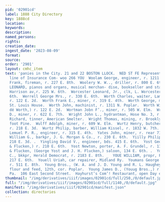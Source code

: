 ```yaml
---
pid: '02901cd'
label: 1888 City Directory
key: 1888cd
location: 
keywords: 
description: 
named_persons: 
rights: 
creation_date: 
ingest_date: '2023-08-09'
format: 
source: 
order: '2901'
layout: cmhc_item
text: 'panies in the City. 21 and 22 BOSTON LLOCK.  NED ST FE Represents the strongest
  line of Insurance Com- woo 266 YOU  Woolam George, engineer, r. 1211 Harrison av.  Wooler
  Frank, fireman, r. 227 E. 8th.  Woolery W. W.., driller, r. 800 E. 6th.  WORCESTER
  LEONARD, pianos and organs, musical merchan- dise, bookseller and stationer, 618
  Harrison av,r. 225 W. 6th.  Worcester Leonard, Jr., clk, L. Worcester, r. 225 W.
  6th.  Werrell George Mrs., r. 330 E. 6th.  Worth Charles, waiter, Lambert & Worth,
  r. 122 E. 2d.  Worth Frank E., miner, r. 319 E. 4th.  Worth George, miner, bds.
  St. Louis House.  Worth John, machinist, r. 1311 N. Poplar.  Worth William, (Lambert
  dé Worth,) r. 122 E. 2d.  Wortman Jobn F’., miner, r. 505 W. Elm.  Wright James
  D., miner, r. 622 E. 7th.  Wright John L., hydrantman, Hose No. 3, r. 207 W. 3d.  Wright
  Richard, tinner, American Smelter.  Wright Thomas, mining, r. Brooklyn Heights,
  foot Pine.  Wulff Adolph, miner, r. 609 W. Elm.  Wurtz Henry, butcher, Phillip Yiilly,
  r. 218 E. 3d.  Wurtz Philip, barber, William Kissel, r. 1832 W. 7th.  YZ | :  Yaple
  Lemuel P. R., engireer, r. 315 E. 4th.  Yates John, miner, r. rear 714 E. 8th.  Yates
  William G., barkpr, J. G. Morgan & Co., r. 230 E. 6th.  Yiilly Philip, meat market,
  218 E. 3d. .  Yingling David V., engineer, bds. 415 E. 6th.  Yost George, (Yost
  & Flucken,) r. 210 E. 6th.  Yost Newton, porter, A. F. Grundel, r. 118 W. 2d.  Yost
  & Flucken, (George Yost and J. H. Flucken,) saloon, 134 E. 6th. .  Yothers Millard
  C., bkkpr, Herald Democrat, r. 2183 E. 8th. _  YOUE WILLIAM, propr, People’s Laundry,
  217 E. 6th.  Youell Uriah, car repairer, Midland Ry.  Youmans George A., miner,
  r. 511 E. 8th.  Young Bros., (W. A. and J. D. Young and R. L. Haughey,) hay, grain,
  flour and feed, 12th, cor. Poplar.  Young James D., (Youug Bros.,) r. Pittsburg,
  Pa.  106 East Second Street.  Hayhurst’s Com’! Restaurant, open Day ena wignt.       '
thumbnail: "/img/derivatives/iiif/images/02901cd/full/250,/0/default.jpg"
full: "/img/derivatives/iiif/images/02901cd/full/1140,/0/default.jpg"
manifest: "/img/derivatives/iiif/02901cd/manifest.json"
collection: directories
---
```

